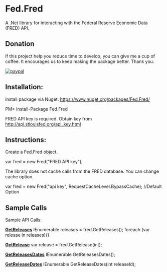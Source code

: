 # Fed.Fred

A .Net library for interacting with the Federal Reserve Economic Data (FRED) API.

## Donation
If this project help you reduce time to develop, you can give me a cup of coffee. It encourages us to keep making the package better. Thank you.

[![paypal](https://www.paypalobjects.com/en_US/i/btn/btn_donateCC_LG.gif)](https://www.paypal.com/cgi-bin/webscr?cmd=_s-xclick&hosted_button_id=MQ8JUTVXDMMTG&source=url)


## Installation:

Install package via Nuget: https://www.nuget.org/packages/Fed.Fred/

PM> Install-Package Fed.Fred

FRED API key is required. Obtain key from http://api.stlouisfed.org/api_key.html


## Instructions:

Create a Fed.Fred object.

var fred = new Fred("FRED API key");

The library does not cache calls from the FRED database. You can change cache option.

var fred = new Fred("api key", RequestCacheLevel.BypassCache); //Default Option


## Sample Calls

Sample API Calls:

<b><u>GetReleases</u></b>
IEnumerable<Release> releases = fred.GetReleases();
foreach (var release in releases){}

<b><u>GetRelease</u></b>
var release = fred.GetRelease(int);

<b><u>GetReleasesDates</u></b>
IEnumerable<ReleaseDate> GetReleasesDates();

<b><u>GetReleaseDates</u></b>
IEnumerable<ReleaseDate> GetReleaseDates(int releaseId);
